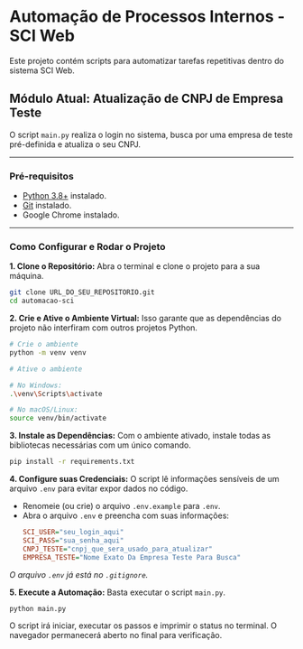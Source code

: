 # Automação de Processos Internos - SCI Web

Este projeto contém scripts para automatizar tarefas repetitivas dentro do sistema SCI Web.

## Módulo Atual: Atualização de CNPJ de Empresa Teste

O script `main.py` realiza o login no sistema, busca por uma empresa de teste pré-definida e atualiza o seu CNPJ.

---

### Pré-requisitos

-   [Python 3.8+](https://www.python.org/downloads/) instalado.
-   [Git](https://git-scm.com/downloads/) instalado.
-   Google Chrome instalado.

---

### Como Configurar e Rodar o Projeto

**1. Clone o Repositório:**
Abra o terminal e clone o projeto para a sua máquina.
```bash
git clone URL_DO_SEU_REPOSITORIO.git
cd automacao-sci
```

**2. Crie e Ative o Ambiente Virtual:**
Isso garante que as dependências do projeto não interfiram com outros projetos Python.
```bash
# Crie o ambiente
python -m venv venv

# Ative o ambiente

# No Windows:
.\venv\Scripts\activate

# No macOS/Linux:
source venv/bin/activate
```

**3. Instale as Dependências:**
Com o ambiente ativado, instale todas as bibliotecas necessárias com um único comando.
```bash
pip install -r requirements.txt
```

**4. Configure suas Credenciais:**
O script lê informações sensíveis de um arquivo `.env` para evitar expor dados no código.
-   Renomeie (ou crie) o arquivo `.env.example` para `.env`.
-   Abra o arquivo `.env` e preencha com suas informações:
    ```ini
    SCI_USER="seu_login_aqui"
    SCI_PASS="sua_senha_aqui"
    CNPJ_TESTE="cnpj_que_sera_usado_para_atualizar"
    EMPRESA_TESTE="Nome Exato Da Empresa Teste Para Busca"
    ```
*O arquivo `.env` já está no `.gitignore`.*

**5. Execute a Automação:**
Basta executar o script `main.py`.
```bash
python main.py
```

O script irá iniciar, executar os passos e imprimir o status no terminal. O navegador permanecerá aberto no final para verificação.
